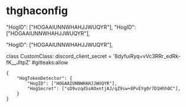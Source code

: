 # thghaconfig
"HogID": ["HOGAAIUNNWHAHJJWUQYR"],
"HogID": ["HOGAAIUNNWHAHJJWUQYR"],


"HogID": ["HOGAAIUNNWHAHJJWUQYR"],

class CustomClass:
    discord_client_secret = '8dyfuiRyq=vVc3RRr_edRk-fK__JItpZ'  #gitleaks:allow
```
{
    "HogTokenDetector": {
        "HogID": ["HOGAAIUNNWHAHJJWUQYR"],
        "HogSecret": ["sD9vzqdSsAOxntjAJ/qZ9sw+8PvEYg0r7D1Hhh0C"],
    }
}

```
